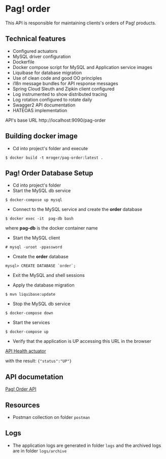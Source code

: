 # Pag! order

This API is responsible for maintaining clients's orders of Pag! products.

##  Technical features

* Configured actuators
* MySQL driver configuration
* Dockerfile
* Docker compose script for MySQL and Application service images
* Liquibase for database migration
* Use of clean code and good OO principles
* i18n message bundles for API response messages
* Spring Cloud Sleuth and Zipkin client configured
* Log instrumented to show distributed tracing
* Log rotation configured to rotate daily
* Swagger2 API documentation
* HATEOAS implementation

API's base URL http://localhost:9090/pag-order

## Building docker image

* Cd into project's folder and execute

`$ docker build -t mroger/pag-order:latest .`

## Pag! Order Database Setup

* Cd into project's folder
* Start the MySQL db service

`$ docker-compose up mysql`

* Connect to the MySQL service and create the **order** database

```$ docker exec -it  pag-db bash```

where **pag-db** is the docker container name

* Start the MySQL client

```# mysql -uroot -ppassword```

* Create the **order** database

```mysql> CREATE DATABASE `order`;```

* Exit the MySQL and shell sessions

* Apply the database migration

`$ mvn liquibase:update`

* Stop the MySQL db service

`$ docker-compose down`

* Start the services

`$ docker-compose up`

* Verify that the application is UP accessing this URL in the browser

[API Health actuator](http://localhost:9090/pag-order/actuator/health)

with the result: `{"status":"UP"}`

## API documetation

[Pag! Order API](http://localhost:9090/pag-order/swagger-ui.html)

## Resources

* Postman collection on folder `postman`

## Logs

* The application logs are generated in folder `logs` and the archived logs are in folder `logs/archive`
